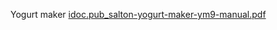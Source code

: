 Yogurt maker
[idoc.pub_salton-yogurt-maker-ym9-manual.pdf](./idoc.pub_salton-yogurt-maker-ym9-manual.pdf)
